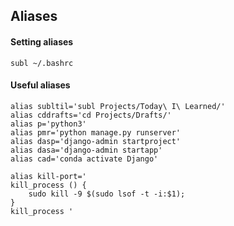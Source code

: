 ## Aliases

#### Setting aliases

```
subl ~/.bashrc
```

#### Useful aliases

```
alias subltil='subl Projects/Today\ I\ Learned/'
alias cddrafts='cd Projects/Drafts/'
alias p='python3'
alias pmr='python manage.py runserver'
alias dasp='django-admin startproject'
alias dasa='django-admin startapp'
alias cad='conda activate Django'

alias kill-port='
kill_process () {     
    sudo kill -9 $(sudo lsof -t -i:$1); 
}
kill_process '

```
